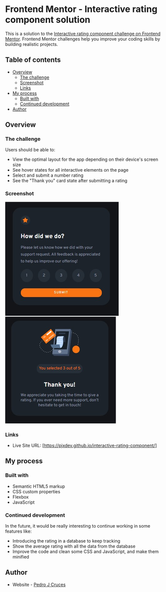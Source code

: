 # Frontend Mentor - Interactive rating component solution

This is a solution to the [Interactive rating component challenge on Frontend Mentor](https://www.frontendmentor.io/challenges/interactive-rating-component-koxpeBUmI). Frontend Mentor challenges help you improve your coding skills by building realistic projects. 

## Table of contents

- [Overview](#overview)
  - [The challenge](#the-challenge)
  - [Screenshot](#screenshot)
  - [Links](#links)
- [My process](#my-process)
  - [Built with](#built-with)
  - [Continued development](#continued-development)
- [Author](#author)

## Overview

### The challenge

Users should be able to:

- View the optimal layout for the app depending on their device's screen size
- See hover states for all interactive elements on the page
- Select and submit a number rating
- See the "Thank you" card state after submitting a rating

### Screenshot

![](images/screenshot.jpg)
![](images/screenshot-2.jpg)

### Links

- Live Site URL: [https://pjxdev.github.io/interactive-rating-component/]
## My process

### Built with

- Semantic HTML5 markup
- CSS custom properties
- Flexbox
- JavaScript

### Continued development

In the future, it would be really interesting to continue working in some features like:
  - Introducing the rating in a database to keep tracking
  - Show the average rating with all the data from the database
  - Improve the code and clean some CSS and JavaScript, and make them minified

## Author

- Website - [Pedro J Cruces](https://pedrojcruces.vercel.app)